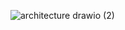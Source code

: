 ![architecture drawio (2)](https://github.com/user-attachments/assets/9f9fafde-1a79-4724-80a6-c5bd4ab5bd40)
